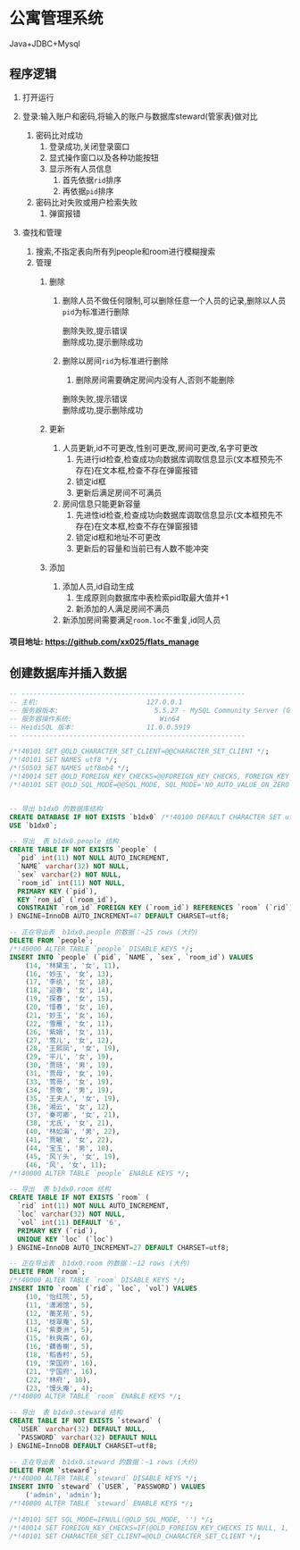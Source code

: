 # 公寓管理系统


Java+JDBC+Mysql


## 程序逻辑

1. 打开运行

2. 登录:输入账户和密码,将输入的账户与数据库steward(管家表)做对比
    1. 密码比对成功  
        1. 登录成功,关闭登录窗口
        2. 显式操作窗口以及各种功能按钮
        3. 显示所有人员信息
            1. 首先依据`rid`排序
            2. 再依据`pid`排序
    2. 密码比对失败或用户检索失败
        1. 弹窗报错

3. 查找和管理  
    1. 搜索,不指定表向所有列people和room进行模糊搜索       
    2. 管理
        1.  删除
            1. 删除人员不做任何限制,可以删除任意一个人员的记录,删除以人员`pid`为标准进行删除  

                删除失败,提示错误  
                删除成功,提示删除成功

            2. 删除以房间`rid`为标准进行删除          
                1. 删除房间需要确定房间内没有人,否则不能删除 

                删除失败,提示错误    
                删除成功,提示删除成功

        2. 更新
            1. 人员更新,id不可更改,性别可更改,房间可更改,名字可更改
                1. 先进行id检查,检查成功向数据库调取信息显示(文本框预先不存在)在文本框,检查不存在弹窗报错
                2. 锁定id框
                3. 更新后满足房间不可满员
            2. 房间信息只能更新容量
                1. 先进性id检查,检查成功向数据库调取信息显示(文本框预先不存在)在文本框,检查不存在弹窗报错
                2. 锁定id框和地址不可更改
                3. 更新后的容量和当前已有人数不能冲突
        3. 添加
            1. 添加人员,id自动生成
                1. 生成原则向数据库中表检索pid取最大值并+1
                2. 新添加的人满足房间不满员
            2. 新添加房间需要满足`room.loc`不重复,id同人员

#### 项目地址: https://github.com/xx025/flats_manage


## 创建数据库并插入数据

```sql
-- --------------------------------------------------------
-- 主机:                           127.0.0.1
-- 服务器版本:                        5.5.27 - MySQL Community Server (GPL)
-- 服务器操作系统:                      Win64
-- HeidiSQL 版本:                  11.0.0.5919
-- --------------------------------------------------------

/*!40101 SET @OLD_CHARACTER_SET_CLIENT=@@CHARACTER_SET_CLIENT */;
/*!40101 SET NAMES utf8 */;
/*!50503 SET NAMES utf8mb4 */;
/*!40014 SET @OLD_FOREIGN_KEY_CHECKS=@@FOREIGN_KEY_CHECKS, FOREIGN_KEY_CHECKS=0 */;
/*!40101 SET @OLD_SQL_MODE=@@SQL_MODE, SQL_MODE='NO_AUTO_VALUE_ON_ZERO' */;


-- 导出 b1dx0 的数据库结构
CREATE DATABASE IF NOT EXISTS `b1dx0` /*!40100 DEFAULT CHARACTER SET utf8 */;
USE `b1dx0`;

-- 导出  表 b1dx0.people 结构
CREATE TABLE IF NOT EXISTS `people` (
  `pid` int(11) NOT NULL AUTO_INCREMENT,
  `NAME` varchar(32) NOT NULL,
  `sex` varchar(2) NOT NULL,
  `room_id` int(11) NOT NULL,
  PRIMARY KEY (`pid`),
  KEY `rom_id` (`room_id`),
  CONSTRAINT `rom_id` FOREIGN KEY (`room_id`) REFERENCES `room` (`rid`)
) ENGINE=InnoDB AUTO_INCREMENT=47 DEFAULT CHARSET=utf8;

-- 正在导出表  b1dx0.people 的数据：~25 rows (大约)
DELETE FROM `people`;
/*!40000 ALTER TABLE `people` DISABLE KEYS */;
INSERT INTO `people` (`pid`, `NAME`, `sex`, `room_id`) VALUES
	(14, '林黛玉', '女', 11),
	(16, '妙玉', '女', 13),
	(17, '李纨', '女', 18),
	(18, '迎春', '女', 14),
	(19, '探春', '女', 15),
	(20, '惜春', '女', 16),
	(21, '妙玉', '女', 16),
	(22, '雪雁', '女', 11),
	(26, '紫娟', '女', 11),
	(27, '莺儿', '女', 12),
	(28, '王熙凤', '女', 19),
	(29, '平儿', '女', 19),
	(30, '贾琏', '男', 19),
	(31, '贾母', '女', 19),
	(33, '莺哥', '女', 19),
	(34, '贾敬', '男', 19),
	(35, '王夫人', '女', 19),
	(36, '湘云', '女', 12),
	(37, '秦可卿', '女', 21),
	(38, '尤氏', '女', 21),
	(40, '林如海', '男', 22),
	(41, '贾敏', '女', 22),
	(44, '宝玉', '男', 10),
	(45, '风丫头', '女', 19),
	(46, '风', '女', 11);
/*!40000 ALTER TABLE `people` ENABLE KEYS */;

-- 导出  表 b1dx0.room 结构
CREATE TABLE IF NOT EXISTS `room` (
  `rid` int(11) NOT NULL AUTO_INCREMENT,
  `loc` varchar(32) NOT NULL,
  `vol` int(11) DEFAULT '6',
  PRIMARY KEY (`rid`),
  UNIQUE KEY `loc` (`loc`)
) ENGINE=InnoDB AUTO_INCREMENT=27 DEFAULT CHARSET=utf8;

-- 正在导出表  b1dx0.room 的数据：~12 rows (大约)
DELETE FROM `room`;
/*!40000 ALTER TABLE `room` DISABLE KEYS */;
INSERT INTO `room` (`rid`, `loc`, `vol`) VALUES
	(10, '怡红院', 5),
	(11, '潇湘馆', 5),
	(12, '蘅芜苑', 5),
	(13, '栊翠庵', 5),
	(14, '紫菱洲', 5),
	(15, '秋爽斋', 6),
	(16, '藕香榭', 5),
	(18, '稻香村', 5),
	(19, '荣国府', 16),
	(21, '宁国府', 16),
	(22, '林府', 10),
	(23, '馒头庵', 4);
/*!40000 ALTER TABLE `room` ENABLE KEYS */;

-- 导出  表 b1dx0.steward 结构
CREATE TABLE IF NOT EXISTS `steward` (
  `USER` varchar(32) DEFAULT NULL,
  `PASSWORD` varchar(32) DEFAULT NULL
) ENGINE=InnoDB DEFAULT CHARSET=utf8;

-- 正在导出表  b1dx0.steward 的数据：~1 rows (大约)
DELETE FROM `steward`;
/*!40000 ALTER TABLE `steward` DISABLE KEYS */;
INSERT INTO `steward` (`USER`, `PASSWORD`) VALUES
	('admin', 'admin');
/*!40000 ALTER TABLE `steward` ENABLE KEYS */;

/*!40101 SET SQL_MODE=IFNULL(@OLD_SQL_MODE, '') */;
/*!40014 SET FOREIGN_KEY_CHECKS=IF(@OLD_FOREIGN_KEY_CHECKS IS NULL, 1, @OLD_FOREIGN_KEY_CHECKS) */;
/*!40101 SET CHARACTER_SET_CLIENT=@OLD_CHARACTER_SET_CLIENT */;
```